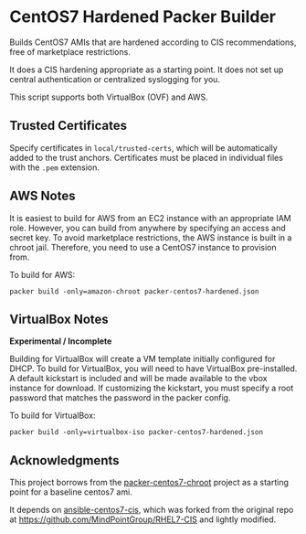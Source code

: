 CentOS7 Hardened Packer Builder
================

Builds CentOS7 AMIs that are hardened according to CIS recommendations, free
of marketplace restrictions.

It does a CIS hardening appropriate as a starting point. It does not set up
central authentication or centralized syslogging for you.

This script supports both VirtualBox (OVF) and AWS.

Trusted Certificates
------------------
Specify certificates in `local/trusted-certs`, which will be automatically
added to the trust anchors. Certificates must be placed in individual files with
the `.pem` extension.

AWS Notes
------------------

It is easiest to build for AWS from an EC2 instance with an appropriate IAM
role. However, you can build from anywhere by specifying an access and secret
key. To avoid marketplace restrictions, the AWS instance is built in a chroot
jail. Therefore, you need to use a CentOS7 instance to provision from.

To build for AWS:

```packer build -only=amazon-chroot packer-centos7-hardened.json```


VirtualBox Notes
------------------

**Experimental / Incomplete**

Building for VirtualBox will create a VM template initially configured for
DHCP. To build for VirtualBox, you will need to have VirtualBox pre-installed.
A default kickstart is included and will be made available to the vbox instance
for download. If customizing the kickstart, you must specify a root password
that matches the password in the packer config.

To build for VirtualBox:

```packer build -only=virtualbox-iso packer-centos7-hardened.json```

Acknowledgments
------------------

This project borrows from the [packer-centos7-chroot](https://github.com/shepdelacreme/packer-centos7-chroot)
project as a starting point for a baseline centos7 ami.

It depends on [ansible-centos7-cis](https://github.com/rhythmictech/ansible-centos7-cis),
which was forked from the original repo at https://github.com/MindPointGroup/RHEL7-CIS and
lightly modified.
